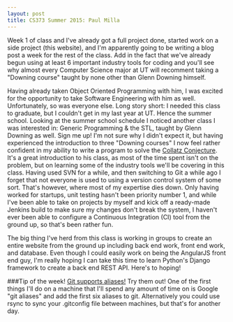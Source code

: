 ```yaml
---
layout: post
title: CS373 Summer 2015: Paul Milla
---
```


Week 1 of class and I've already got a full project done, started work on a side project (this website), and I'm apparently going to be writing a blog post a week for the rest of the class. Add in the fact that we've already begun using at least 6 important industry tools for coding and you'll see why almost every Computer Science major at UT will recomment taking a "Downing course" taught by none other than Glenn Downing himself.

Having already taken Object Oriented Programming with him, I was excited for the opportunity to take Software Engineering with him as well. Unfortunately, so was everyone else. Long story short: I needed this class to graduate, but I couldn't get in my last year at UT. Hence the summer school. Looking at the summer school schedule I noticed another class I was interested in: Generic Programming & the STL, taught by Glenn Downing as well. Sign me up!
I'm not sure why I didn't expect it, but having experienced the introduction to three "Downing courses" I now feel rather confident in my ability to write a program to solve the [Collatz Conjecture](http://www.spoj.com/problems/PROBTNPO/). It's a great introduction to his class, as most of the time spent isn't on the problem, but on learning some of the industry tools we'll be covering in this class. Having used SVN for a while, and then switching to Git a while ago I forget that not everyone is used to using a version control system of some sort. That's however, where most of my expertise dies down. Only having worked for startups, unit testing hasn't been priority number 1, and while I've been able to take on projects by myself and kick off a ready-made Jenkins build to make sure my changes don't break the system, I haven't ever been able to configure a Continuous Integration (CI) tool from the ground up, so that's been rather fun.

The big thing I've herd from this class is working in groups to create an entire website from the ground up including back end work, front end work, and database. Even though I could easily work on being the AngularJS front end guy, I'm really hoping I can take this time to learn Python's Django framework to create a back end REST API.  Here's to hoping!

###Tip of the week!
[Git supports aliases!](https://git-scm.com/book/en/v2/Git-Basics-Git-Aliases) Try them out! One of the first things I'll do on a machine that I'll spend any amount of time on is Google "git aliases" and add the first six aliases to git. Alternatively you could use rsync to sync your .gitconfig file between machines, but that's for another day.
